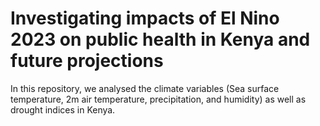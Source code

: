 # Investigating impacts of El Nino 2023 on public health in Kenya and future projections
In this repository, we analysed the climate variables (Sea surface temperature, 2m air temperature, precipitation, and humidity) as well as drought indices in Kenya. 
